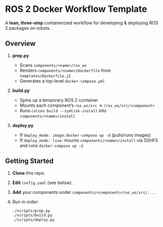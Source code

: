 # ROS 2 Docker Workflow Template

A **lean, three-step** containerized workflow for developing & deploying ROS 2 packages on robots. 


## Overview

1. **prep.py**  
   - Scans `components/<name>/ros_ws`  
   - Renders `components/<name>/Dockerfile` from `templates/Dockerfile.j2`  
   - Generates a top-level `docker-compose.yml`

2. **build.py**  
   - Spins up a temporary ROS 2 container  
   - Mounts each component’s `ros_ws/src` → `/ros_ws/src/<component>`  
   - Runs `colcon build --symlink-install` into `components/<name>/install`

3. **deploy.py**  
   - If `deploy_mode: image`: `docker-compose up -d` (pulls/runs images)  
   - If `deploy_mode: live`: mounts `components/<name>/install` via SSHFS and runs `docker-compose up -d`

## Getting Started

1. **Clone** this repo.  
2. **Edit** `config.yaml` (see below).  
3. **Add** your components under `components/<component>/ros_ws/src/...`.  

4. Run in order:
   ```bash
   ./scripts/prep.py
   ./scripts/build.py
   ./scripts/deploy.py
